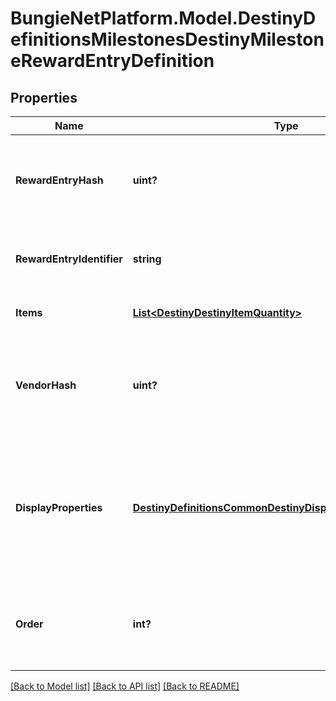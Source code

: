 # BungieNetPlatform.Model.DestinyDefinitionsMilestonesDestinyMilestoneRewardEntryDefinition
## Properties

Name | Type | Description | Notes
------------ | ------------- | ------------- | -------------
**RewardEntryHash** | **uint?** | The identifier for this reward entry. Runtime data will refer to reward entries by this hash. Only guaranteed unique within the specific Milestone. | [optional] 
**RewardEntryIdentifier** | **string** | The string identifier, if you care about it. Only guaranteed unique within the specific Milestone. | [optional] 
**Items** | [**List&lt;DestinyDestinyItemQuantity&gt;**](DestinyDestinyItemQuantity.md) | The items you will get as rewards, and how much of it you&#39;ll get. | [optional] 
**VendorHash** | **uint?** | If this reward is redeemed at a Vendor, this is the hash of the Vendor to go to in order to redeem the reward. Use this hash to look up the DestinyVendorDefinition. | [optional] 
**DisplayProperties** | [**DestinyDefinitionsCommonDestinyDisplayPropertiesDefinition**](DestinyDefinitionsCommonDestinyDisplayPropertiesDefinition.md) | For us to bother returning this info, we should be able to return some kind of information about why these rewards are grouped together. This is ideally that information. Look at how confident I am that this will always remain true. | [optional] 
**Order** | **int?** | If you want to follow BNet&#39;s ordering of these rewards, use this number within a given category to order the rewards. Yeah, I know. I feel dirty too. | [optional] 

[[Back to Model list]](../README.md#documentation-for-models) [[Back to API list]](../README.md#documentation-for-api-endpoints) [[Back to README]](../README.md)

